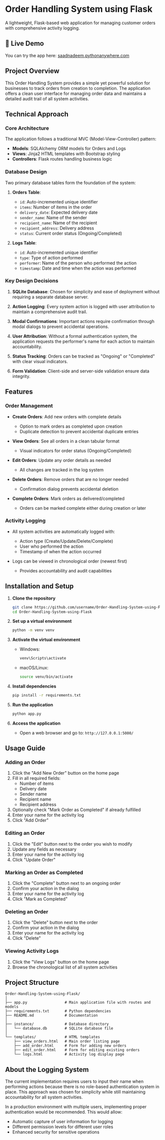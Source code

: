 # Order Handling System using Flask

A lightweight, Flask-based web application for managing customer orders with comprehensive activity logging.
## 🔗 Live Demo

You can try the app here: [saadnadeem.pythonanywhere.com](https://saadnadeem.pythonanywhere.com)

## Project Overview

This Order Handling System provides a simple yet powerful solution for businesses to track orders from creation to completion. The application offers a clean user interface for managing order data and maintains a detailed audit trail of all system activities.

## Technical Approach

### Core Architecture

The application follows a traditional MVC (Model-View-Controller) pattern:

- **Models**: SQLAlchemy ORM models for Orders and Logs
- **Views**: Jinja2 HTML templates with Bootstrap styling
- **Controllers**: Flask routes handling business logic

### Database Design

Two primary database tables form the foundation of the system:

1. **Orders Table**:
   - `id`: Auto-incremented unique identifier
   - `items`: Number of items in the order
   - `delivery_date`: Expected delivery date
   - `sender_name`: Name of the sender
   - `recipient_name`: Name of the recipient
   - `recipient_address`: Delivery address
   - `status`: Current order status (Ongoing/Completed)

2. **Logs Table**:
   - `id`: Auto-incremented unique identifier
   - `type`: Type of action performed
   - `performer`: Name of the person who performed the action
   - `timestamp`: Date and time when the action was performed

### Key Design Decisions

1. **SQLite Database**: Chosen for simplicity and ease of deployment without requiring a separate database server.

2. **Action Logging**: Every system action is logged with user attribution to maintain a comprehensive audit trail.

3. **Modal Confirmations**: Important actions require confirmation through modal dialogs to prevent accidental operations.

4. **User Attribution**: Without a formal authentication system, the application requests the performer's name for each action to maintain accountability.

5. **Status Tracking**: Orders can be tracked as "Ongoing" or "Completed" with clear visual indicators.

6. **Form Validation**: Client-side and server-side validation ensure data integrity.

## Features

### Order Management

- **Create Orders**: Add new orders with complete details
  - Option to mark orders as completed upon creation
  - Duplicate detection to prevent accidental duplicate entries
  
- **View Orders**: See all orders in a clean tabular format
  - Visual indicators for order status (Ongoing/Completed)
  
- **Edit Orders**: Update any order details as needed
  - All changes are tracked in the log system
  
- **Delete Orders**: Remove orders that are no longer needed
  - Confirmation dialog prevents accidental deletion
  
- **Complete Orders**: Mark orders as delivered/completed
  - Orders can be marked complete either during creation or later

### Activity Logging

- All system activities are automatically logged with:
  - Action type (Create/Update/Delete/Complete)
  - User who performed the action
  - Timestamp of when the action occurred
  
- Logs can be viewed in chronological order (newest first)
  - Provides accountability and audit capabilities

## Installation and Setup

1. **Clone the repository**
   ```bash
   git clone https://github.com/username/Order-Handling-System-using-Flask.git
   cd Order-Handling-System-using-Flask
   ```

2. **Set up a virtual environment**
   ```bash
   python -m venv venv
   ```

3. **Activate the virtual environment**
   - Windows:
     ```bash
     venv\Scripts\activate
     ```
   - macOS/Linux:
     ```bash
     source venv/bin/activate
     ```

4. **Install dependencies**
   ```bash
   pip install -r requirements.txt
   ```

5. **Run the application**
   ```bash
   python app.py
   ```

6. **Access the application**
   - Open a web browser and go to: `http://127.0.0.1:5000/`

## Usage Guide

### Adding an Order

1. Click the "Add New Order" button on the home page
2. Fill in all required fields:
   - Number of items
   - Delivery date
   - Sender name
   - Recipient name
   - Recipient address
3. Optionally check "Mark Order as Completed" if already fulfilled
4. Enter your name for the activity log
5. Click "Add Order"

### Editing an Order

1. Click the "Edit" button next to the order you wish to modify
2. Update any fields as necessary
3. Enter your name for the activity log
4. Click "Update Order"

### Marking an Order as Completed

1. Click the "Complete" button next to an ongoing order
2. Confirm your action in the dialog
3. Enter your name for the activity log
4. Click "Mark as Completed"

### Deleting an Order

1. Click the "Delete" button next to the order
2. Confirm your action in the dialog
3. Enter your name for the activity log
4. Click "Delete"

### Viewing Activity Logs

1. Click the "View Logs" button on the home page
2. Browse the chronological list of all system activities

## Project Structure

```
Order-Handling-System-using-Flask/
│
├── app.py                 # Main application file with routes and models
├── requirements.txt       # Python dependencies
├── README.md              # Documentation
│
├── instance/              # Database directory
│   └── database.db        # SQLite database file
│
└── templates/             # HTML templates
    ├── view_orders.html   # Main order listing page
    ├── add_order.html     # Form for adding new orders
    ├── edit_order.html    # Form for editing existing orders
    └── logs.html          # Activity log display page
```

## About the Logging System

The current implementation requires users to input their name when performing actions because there is no role-based authentication system in place. This approach was chosen for simplicity while still maintaining accountability for all system activities.

In a production environment with multiple users, implementing proper authentication would be recommended. This would allow:
- Automatic capture of user information for logging
- Different permission levels for different user roles
- Enhanced security for sensitive operations
